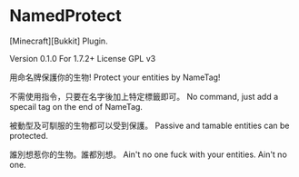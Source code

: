 NamedProtect
============

[Minecraft][Bukkit] Plugin.

Version 0.1.0
For 1.7.2+
License GPL v3

用命名牌保護你的生物!
Protect your entities by NameTag!

不需使用指令，只要在名字後加上特定標籤即可。
 No command, just add a specail tag on the end of NameTag.

被動型及可馴服的生物都可以受到保護。
Passive and tamable entities can be protected.

誰別想惹你的生物。誰都別想。
Ain't no one fuck with your entities. Ain't no one.